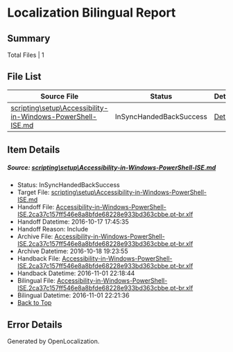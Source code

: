 # <a name='report-top'></a> Localization Bilingual Report

## Summary
 Total Files | 1

## File List
 Source File | Status | Details 
 ----------- | ------ | ------- 
 [scripting\setup\Accessibility-in-Windows-PowerShell-ISE.md](https://github.com/PowerShell/powerShell-Docs/blob/2aa04e8094fee4b0da3d5e7025cca215d542355e/scripting/setup/Accessibility-in-Windows-PowerShell-ISE.md) | InSyncHandedBackSuccess | [Details](#b81bcbd37cdfebc04fbc7ef92d76f0769c1357132282)

## Item Details
##### <a name='b81bcbd37cdfebc04fbc7ef92d76f0769c1357132282'></a> Source: [scripting\setup\Accessibility-in-Windows-PowerShell-ISE.md](https://github.com/PowerShell/powerShell-Docs/blob/2aa04e8094fee4b0da3d5e7025cca215d542355e/scripting/setup/Accessibility-in-Windows-PowerShell-ISE.md)
* Status: InSyncHandedBackSuccess
* Target File: [scripting\setup\Accessibility-in-Windows-PowerShell-ISE.md](https://github.com/PowerShell/powerShell-Docs.pt-br/blob/3e87938bebb47439e64af4cc97354f6a37d6eae6/scripting/setup/Accessibility-in-Windows-PowerShell-ISE.md)
* Handoff File: [Accessibility-in-Windows-PowerShell-ISE.2ca37c157ff546e8a8bfde68228e933bd363cbbe.pt-br.xlf](https://github.com/PowerShell/powerShell-Docs.handoff/blob/19beb78bab7bc74530468d9921fbd850bf85a89a/ol-handoff/PowerShell/powerShell-Docs.pt-br/live/Accessibility-in-Windows-PowerShell-ISE.2ca37c157ff546e8a8bfde68228e933bd363cbbe.pt-br.xlf)
* Handoff Datetime: 2016-10-17 17:45:35
* Handoff Reason: Include
* Archive File: [Accessibility-in-Windows-PowerShell-ISE.2ca37c157ff546e8a8bfde68228e933bd363cbbe.pt-br.xlf](https://github.com/PowerShell/powerShell-Docs.handoff/blob/89adaa49f8977677e28f8d968e847fc8c3023345/ol-archive/PowerShell/powerShell-Docs.pt-br/live/Accessibility-in-Windows-PowerShell-ISE.2ca37c157ff546e8a8bfde68228e933bd363cbbe.pt-br.xlf)
* Archive Datetime: 2016-10-18 19:23:55
* Handback File: [Accessibility-in-Windows-PowerShell-ISE.2ca37c157ff546e8a8bfde68228e933bd363cbbe.pt-br.xlf](https://github.com/PowerShell/powerShell-Docs.handback/blob/826ad39f6ce0e6d2ddba032ba1faee5daf93e00e/ol-handback/PowerShell/powerShell-Docs.pt-br/live/Accessibility-in-Windows-PowerShell-ISE.2ca37c157ff546e8a8bfde68228e933bd363cbbe.pt-br.xlf)
* Handback Datetime: 2016-11-01 22:18:44
* Bilingual File: [Accessibility-in-Windows-PowerShell-ISE.2ca37c157ff546e8a8bfde68228e933bd363cbbe.pt-br.xlf](https://github.com/PowerShell/powerShell-Docs.handback/blob/826ad39f6ce0e6d2ddba032ba1faee5daf93e00e/ol-handback/PowerShell/powerShell-Docs.pt-br/live/Accessibility-in-Windows-PowerShell-ISE.2ca37c157ff546e8a8bfde68228e933bd363cbbe.pt-br.xlf)
* Bilingual Datetime: 2016-11-01 22:21:36
* [Back to Top](#report-top)


## Error Details

Generated by OpenLocalization.
